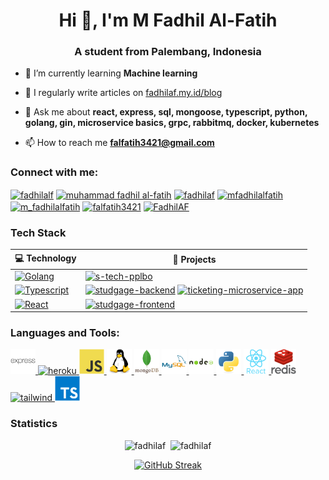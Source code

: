 <!--
**FadhilAF/FadhilAF** is a ✨ _special_ ✨ repository because its `README.md` (this file) appears on your GitHub profile.

Here are some ideas to get you started:

- 🔭 I’m currently working on ...
- 🌱 I’m currently learning ...
- 👯 I’m looking to collaborate on ...
- 🤔 I’m looking for help with ...
- 💬 Ask me about ...
- 📫 How to reach me: ...
- 😄 Pronouns: ...
- ⚡ Fun fact: ...
-->

<div align="center">
    <h1>Hi 👋, I'm M Fadhil Al-Fatih</h1>
    <h3>A student from Palembang, Indonesia</h3>
</div>

- 🌱 I’m currently learning **Machine learning**

- 📝 I regularly write articles on [fadhilaf.my.id/blog](fadhilaf.my.id/blog)

- 💬 Ask me about **react, express, sql, mongoose, typescript, python, golang, gin, microservice basics, grpc, rabbitmq, docker, kubernetes**

- 📫 How to reach me **falfatih3421@gmail.com**

### Connect with me:
<a href="https://twitter.com/fadhilalf" target="blank"><img align="center" src="https://raw.githubusercontent.com/rahuldkjain/github-profile-readme-generator/master/src/images/icons/Social/twitter.svg" alt="fadhilalf" height="30" width="40" /></a>
<a href="https://www.linkedin.com/in/muhammad-fadhil-al-fatih/" target="blank"><img align="center" src="https://raw.githubusercontent.com/rahuldkjain/github-profile-readme-generator/master/src/images/icons/Social/linked-in-alt.svg" alt="muhammad fadhil al-fatih" height="30" width="40" /></a>
<a href="https://stackoverflow.com/users/fadhilaf" target="blank"><img align="center" src="https://raw.githubusercontent.com/rahuldkjain/github-profile-readme-generator/master/src/images/icons/Social/stack-overflow.svg" alt="fadhilaf" height="30" width="40" /></a>
<a href="https://kaggle.com/mfadhilalfatih" target="blank"><img align="center" src="https://raw.githubusercontent.com/rahuldkjain/github-profile-readme-generator/master/src/images/icons/Social/kaggle.svg" alt="mfadhilalfatih" height="30" width="40" /></a>
<a href="https://instagram.com/m_fadhilalfatih" target="blank"><img align="center" src="https://raw.githubusercontent.com/rahuldkjain/github-profile-readme-generator/master/src/images/icons/Social/instagram.svg" alt="m_fadhilalfatih" height="30" width="40" /></a>
<a href="https://www.hackerrank.com/falfatih3421" target="blank"><img align="center" src="https://raw.githubusercontent.com/rahuldkjain/github-profile-readme-generator/master/src/images/icons/Social/hackerrank.svg" alt="falfatih3421" height="30" width="40" /></a>
<a href="https://leetcode.com/FadhilAF" target="blank"><img align="center" src="https://cdn.iconscout.com/icon/free/png-256/free-leetcode-3521542-2944960.png" alt="FadhilAF" height="30" width="30" /></a>

### Tech Stack
<!-- START OF PROFILE STACK, DO NOT REMOVE -->
| 💻 **Technology** | 🚀 **Projects** |
| - | - |
| [![Golang](https://img.shields.io/static/v1?label=&message=Golang&color=7FD6EA&logo=go&logoColor=FFFFFF)](https://golang.org/) | [![s-tech-pplbo](https://img.shields.io/static/v1?label=&message=s-tech-pplbo&color=000605&logo=github&logoColor=FFFFFF&labelColor=000605)](https://github.com/fadhilaf/s-tech-pplbo) |
| [![Typescript](https://img.shields.io/static/v1?label=&message=Typescript&color=3178C6&logo=typescript&logoColor=FFFFFF)](https://www.typescriptlang.org/) | [![studgage-backend](https://img.shields.io/static/v1?label=&message=studgage-backend&color=000605&logo=github&logoColor=FFFFFF&labelColor=000605)](https://github.com/fadhilaf/studgage-backend) [![ticketing-microservice-app](https://img.shields.io/static/v1?label=&message=ticketing-microservice-app&color=000605&logo=github&logoColor=FFFFFF&labelColor=000605)](https://github.com/fadhilaf/ticketing-microservice-app) |
| [![React](https://img.shields.io/static/v1?label=&message=React&color=007396&logo=react&logoColor=FFFFFF)](https://react.dev/) | [![studgage-frontend](https://img.shields.io/static/v1?label=&message=studgage-frontend&color=000605&logo=github&logoColor=FFFFFF&labelColor=000605)](https://github.com/fadhilaf/studgage-frontend) |
<!-- END OF PROFILE STACK, DO NOT REMOVE -->



### Languages and Tools:
<p align="left"> 
    <a href="https://expressjs.com" target="_blank" rel="noreferrer"> 
        <img src="https://raw.githubusercontent.com/devicons/devicon/master/icons/express/express-original-wordmark.svg" alt="express" width="40" height="40"/>
    </a> 
    <a href="https://heroku.com" target="_blank" rel="noreferrer"> 
        <img src="https://www.vectorlogo.zone/logos/heroku/heroku-icon.svg" alt="heroku" width="40" height="40"/> 
    </a> 
    <a href="https://developer.mozilla.org/en-US/docs/Web/JavaScript" target="_blank" rel="noreferrer"> 
        <img src="https://raw.githubusercontent.com/devicons/devicon/master/icons/javascript/javascript-original.svg" alt="javascript" width="40" height="40"/> 
    </a> 
    <a href="https://www.linux.org/" target="_blank" rel="noreferrer"> 
        <img src="https://raw.githubusercontent.com/devicons/devicon/master/icons/linux/linux-original.svg" alt="linux" width="40" height="40"/> 
    </a> 
    <a href="https://www.mongodb.com/" target="_blank" rel="noreferrer"> 
        <img src="https://raw.githubusercontent.com/devicons/devicon/master/icons/mongodb/mongodb-original-wordmark.svg" alt="mongodb" width="40" height="40"/> 
    </a> <a href="https://www.mysql.com/" target="_blank" rel="noreferrer"> 
        <img src="https://raw.githubusercontent.com/devicons/devicon/master/icons/mysql/mysql-original-wordmark.svg" alt="mysql" width="40" height="40"/> 
    </a> 
    <a href="https://nodejs.org" target="_blank" rel="noreferrer"> 
        <img src="https://raw.githubusercontent.com/devicons/devicon/master/icons/nodejs/nodejs-original-wordmark.svg" alt="nodejs" width="40" height="40"/> 
    </a> 
    <a href="https://www.python.org" target="_blank" rel="noreferrer"> 
        <img src="https://raw.githubusercontent.com/devicons/devicon/master/icons/python/python-original.svg" alt="python" width="40" height="40"/> 
    </a> 
    <a href="https://reactjs.org/" target="_blank" rel="noreferrer"> 
        <img src="https://raw.githubusercontent.com/devicons/devicon/master/icons/react/react-original-wordmark.svg" alt="react" width="40" height="40"/> 
    </a> 
    <a href="https://redis.io" target="_blank" rel="noreferrer"> 
        <img src="https://raw.githubusercontent.com/devicons/devicon/master/icons/redis/redis-original-wordmark.svg" alt="redis" width="40" height="40"/> 
    </a> 
    <a href="https://tailwindcss.com/" target="_blank" rel="noreferrer"> 
        <img src="https://www.vectorlogo.zone/logos/tailwindcss/tailwindcss-icon.svg" alt="tailwind" width="40" height="40"/> 
    </a> 
    <a href="https://www.typescriptlang.org/" target="_blank" rel="noreferrer"> 
        <img src="https://raw.githubusercontent.com/devicons/devicon/master/icons/typescript/typescript-original.svg" alt="typescript" width="40" height="40"/> 
    </a> 
</p>

### Statistics
<div align="center">
    <div>
        <img src="https://github-readme-stats.vercel.app/api/top-langs?username=fadhilaf&show_icons=true&locale=en&layout=compact&theme=nord&hide_border=true" alt="fadhilaf" />&nbsp;
        <img src="https://github-readme-stats.vercel.app/api?username=fadhilaf&show_icons=true&locale=en&theme=nord&hide_border=true" alt="fadhilaf" />
    </div>
    
[![GitHub Streak](https://streak-stats.demolab.com?user=fadhilaf&theme=nord&hide_border=true&date_format=j%20M%5B%20Y%5D)](https://git.io/streak-stats)
</div>   